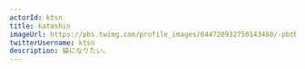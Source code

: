 ```yaml
---
actorId: ktsn
title: katashin
imageUrl: https://pbs.twimg.com/profile_images/644720932750143488/-pbtNIHg_400x400.png
twitterUsername: ktsn
description: 猫になりたい。
---
```

